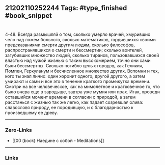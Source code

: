 21202110252244
Tags: #type_finished #book_snippet 
---
# 

 4-48. Всегда размышляй о том, сколько умерло врачей, хмуривших чело над ложем больного, сколько математиков, гордившихся своими предсказаниями смерти другим людям, сколько философов, распространявшихся о смерти и бессмертии; сколько воителей, загубивших множество людей, сколько тиранов, пользовавшихся своей властью над чужой жизнью с таким высокомерием, точно они сами были бессмертны. Сколько погибло целых городов, как Геликия, Помпеи, Геркуланум и бесчисленное множество других. Вспомни и тех, кого ты знал лично: один хоронит одного, другой  другого, а затем умирают и сами  и все это в течение краткого промежутка времени. Смотри на все человеческое, как на мимолетное и кратковечное  то, что было вчера еще в зародыше, завтра уже мумия или прах. Итак, проведи оставшийся момент времени в согласии с природой, а затем расстанься с жизнью так же легко, как падает созревшая олива: славословя природу, ее породившую, и с благодарностью к произведшему ее древу. 

---
### Zero-Links
 - [[00 (book) Наедине с собой - Meditations]]
---
### Links
